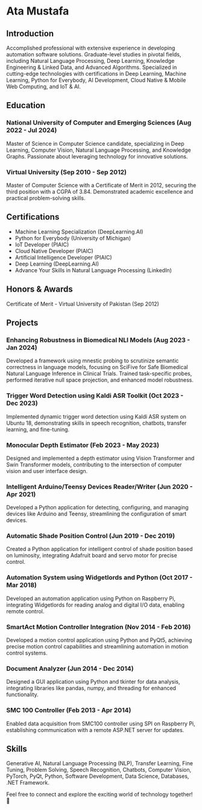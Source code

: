 # Ata Mustafa

## Introduction

Accomplished professional with extensive experience in developing automation software solutions. Graduate-level studies in pivotal fields, including Natural Language Processing, Deep Learning, Knowledge Engineering & Linked Data, and Advanced Algorithms. Specialized in cutting-edge technologies with certifications in Deep Learning, Machine Learning, Python for Everybody, AI Development, Cloud Native & Mobile Web Computing, and IoT & AI.

## Education

### National University of Computer and Emerging Sciences (Aug 2022 - Jul 2024)
Master of Science in Computer Science candidate, specializing in Deep Learning, Computer Vision, Natural Language Processing, and Knowledge Graphs. Passionate about leveraging technology for innovative solutions.

### Virtual University (Sep 2010 - Sep 2012)
Master of Computer Science with a Certificate of Merit in 2012, securing the third position with a CGPA of 3.84. Demonstrated academic excellence and practical problem-solving skills.

## Certifications

- Machine Learning Specialization (DeepLearning.AI)
- Python for Everybody (University of Michigan)
- IoT Developer (PIAIC)
- Cloud Native Developer (PIAIC)
- Artificial Intelligence Developer (PIAIC)
- Deep Learning (DeepLearning.AI)
- Advance Your Skills in Natural Language Processing (LinkedIn)

## Honors & Awards

Certificate of Merit - Virtual University of Pakistan (Sep 2012)

## Projects

### Enhancing Robustness in Biomedical NLI Models (Aug 2023 - Jan 2024)

Developed a framework using mnestic probing to scrutinize semantic correctness in language models, focusing on SciFive for Safe Biomedical Natural Language Inference in Clinical Trials. Trained task-specific probes, performed iterative null space projection, and enhanced model robustness.

### Trigger Word Detection using Kaldi ASR Toolkit (Oct 2023 - Dec 2023)

Implemented dynamic trigger word detection using Kaldi ASR system on Ubuntu 18, demonstrating skills in speech recognition, chatbots, transfer learning, and fine-tuning.

### Monocular Depth Estimator (Feb 2023 - May 2023)

Designed and implemented a depth estimator using Vision Transformer and Swin Transformer models, contributing to the intersection of computer vision and user interface design.

### Intelligent Arduino/Teensy Devices Reader/Writer (Jun 2020 - Apr 2021)

Developed a Python application for detecting, configuring, and managing devices like Arduino and Teensy, streamlining the configuration of smart devices.

### Automatic Shade Position Control (Jun 2019 - Dec 2019)

Created a Python application for intelligent control of shade position based on luminosity, integrating Adafruit board and servo motor for precise control.

### Automation System using Widgetlords and Python (Oct 2017 - Mar 2018)

Developed an automation application using Python on Raspberry Pi, integrating Widgetlords for reading analog and digital I/O data, enabling remote control.

### SmartAct Motion Controller Integration (Nov 2014 - Feb 2016)

Developed a motion control application using Python and PyQt5, achieving precise motion control capabilities and streamlining automation in motion control systems.

### Document Analyzer (Jun 2014 - Dec 2014)

Designed a GUI application using Python and tkinter for data analysis, integrating libraries like pandas, numpy, and threading for enhanced functionality.

### SMC 100 Controller (Feb 2013 - Apr 2014)

Enabled data acquisition from SMC100 controller using SPI on Raspberry Pi, establishing communication with a remote ASP.NET server for updates.

## Skills

Generative AI, Natural Language Processing (NLP), Transfer Learning, Fine Tuning, Problem Solving, Speech Recognition, Chatbots, Computer Vision, PyTorch, PyQt, Python, Software Development, Data Science, Databases, .NET Framework.

Feel free to connect and explore the exciting world of technology together! 🚀
